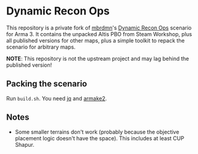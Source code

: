 Dynamic Recon Ops
=================
This repository is a private fork of [mbrdmn][mbrdmn]'s [Dynamic Recon Ops][dro]
scenario for Arma 3.  It contains the unpacked Altis PBO from Steam Workshop,
plus all published versions for other maps, plus a simple toolkit to repack the
scenario for arbitrary maps.

**NOTE**: This repository is not the upstream project and may lag behind the
published version!

Packing the scenario
--------------------
Run `build.sh`.  You need [jq][jq] and [armake2][armake2].

Notes
-----
+ Some smaller terrains don't work (probably because the objective placement logic
  doesn't have the space).  This includes at least CUP Shapur.

[mbrdmn]: https://steamcommunity.com/profiles/76561197967479574
[dro]: https://steamcommunity.com/sharedfiles/filedetails/?id=722652837
[jq]: http://github.com/stedolan/jq
[armake2]: https://github.com/KoffeinFlummi/armake2

